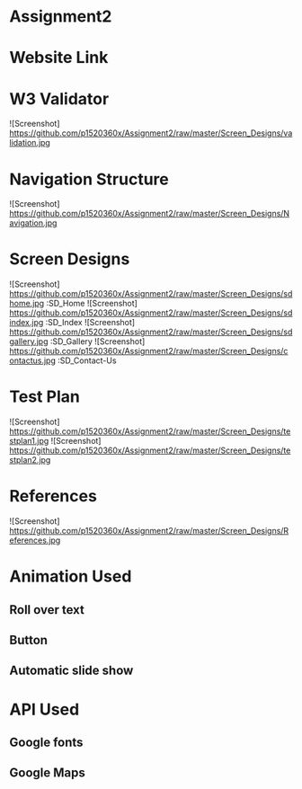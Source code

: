 # Assignment2

# Website Link

# W3 Validator
![Screenshot] https://github.com/p1520360x/Assignment2/raw/master/Screen_Designs/validation.jpg

# Navigation Structure
![Screenshot] https://github.com/p1520360x/Assignment2/raw/master/Screen_Designs/Navigation.jpg
# Screen Designs
![Screenshot] https://github.com/p1520360x/Assignment2/raw/master/Screen_Designs/sdhome.jpg :SD_Home
![Screenshot] https://github.com/p1520360x/Assignment2/raw/master/Screen_Designs/sdindex.jpg :SD_Index
![Screenshot] https://github.com/p1520360x/Assignment2/raw/master/Screen_Designs/sdgallery.jpg :SD_Gallery
![Screenshot] https://github.com/p1520360x/Assignment2/raw/master/Screen_Designs/contactus.jpg :SD_Contact-Us

# Test Plan
![Screenshot] https://github.com/p1520360x/Assignment2/raw/master/Screen_Designs/testplan1.jpg
![Screenshot] https://github.com/p1520360x/Assignment2/raw/master/Screen_Designs/testplan2.jpg

# References
![Screenshot] https://github.com/p1520360x/Assignment2/raw/master/Screen_Designs/References.jpg

# Animation Used

## Roll over text
## Button 
## Automatic slide show 

# API Used

## Google fonts
## Google Maps
